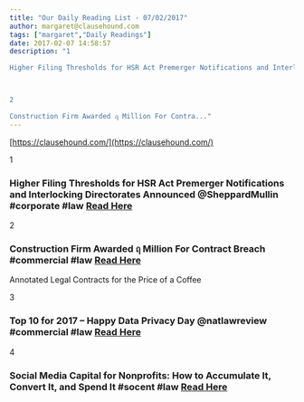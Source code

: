 ```yaml
---
title: "Our Daily Reading List - 07/02/2017"
author: margaret@clausehound.com
tags: ["margaret","Daily Readings"]
date: 2017-02-07 14:58:57
description: "1

Higher Filing Thresholds for HSR Act Premerger Notifications and Interlocking Directorates Announced @SheppardMullin #corporate #law  Read Here



2

Construction Firm Awarded ฤ Million For Contra..."
---
```


[https://clausehound.com/](https://clausehound.com/)

1

### Higher Filing Thresholds for HSR Act Premerger Notifications and Interlocking Directorates Announced @SheppardMullin #corporate #law  [Read Here](https://goo.gl/bgvl5E)

2

### Construction Firm Awarded ฤ Million For Contract Breach #commercial #law [Read Here](https://goo.gl/F7FsCW)

Annotated Legal Contracts
for the Price of a Coffee

3

### Top 10 for 2017 – Happy Data Privacy Day @natlawreview #commercial #law  [Read Here](https://goo.gl/fqgPio)

4

### Social Media Capital for Nonprofits: How to Accumulate It, Convert It, and Spend It #socent #law [Read Here](https://goo.gl/PUdPid)